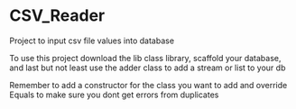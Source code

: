 # CSV_Reader
Project to input csv file values into database

To use this project download the lib class library, scaffold your database, and last but not least use the adder class to add a stream or list to your db

Remember to add a constructor for the class you want to add and override Equals to make sure you dont get errors from duplicates
